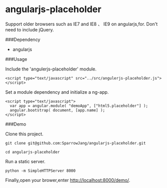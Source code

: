 angularjs-placeholder
=====================

Support older browsers such as IE7 and IE8 、 IE9 on angularjs,for. Don't need to include jQuery.

###Dependency

* angularjs

###Usage

Include the 'angulerjs-placeholder' module.
```
<script type="text/javascript" src="../src/angulerjs-placeholder.js"></script>
```

Set a module dependency and initialize a ng-app.
```
<script type="text/javascript">
  var app = angular.module( "demoApp", ["html5.placeholder"] );
  angular.bootstrap( document, [app.name] );
</script>

```

###Demo

Clone this project.
```
git clone git@github.com:SparrowJang/angularjs-placeholder.git

cd angularjs-placeholder
```

Run a static server.
```
python -m SimpleHTTPServer 8000
```

Finally,open your brower,enter [http://localhost:8000/demo/](http://localhost:8000/demo/).

